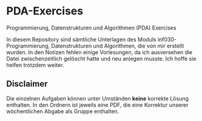 # PDA-Exercises
Programmierung, Datenstrukturen und Algorithmen (PDA) Exercises

In diesem Repository sind sämtliche Unterlagen des Moduls inf030-Programmierung, Datenstrukturen und Algorithmen, die von mir erstellt wurden. 
In den Notizen fehlen einige Vorlesungen, da ich ausversehen die Datei zwischenzeitlich gelöscht hatte und neu anlegen musste. Ich hoffe sie helfen trotzdem weiter. 

## Disclaimer
Die einzelnen Aufgaben können unter Umständen **keine** korrekte Lösung enthalten. 
In den Ordnern ist jeweils eine PDF, die eine Korrektur unserer wöchentlichen Abgabe als Gruppe enthalten.
